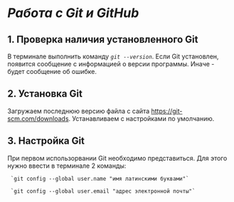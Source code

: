 
# ***Работа с Git и GitHub***

## 1. Проверка наличия установленного Git

В терминале выполнить команду 
_`git --version`_.
Если Git  установлен, появится сообщение с информацией о версии программы. Иначе - будет сообщение об ошибке.

## 2. Установка Git

Загружаем последнюю версию файла с сайта https://git-scm.com/downloads. Устанавливаем с настройками по умолчанию.

## 3. Настройка Git

При первом использорвании Git необходимо представиться. Для этого нужно ввести в терминале 2 команды:
```
 `git config --global user.name "имя латинскими буквами"`

 `git config --global user.email "адрес электронной почты"`
 ```





